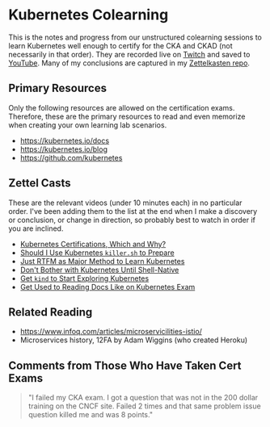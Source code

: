 # Kubernetes Colearning

This is the notes and progress from our unstructured colearning sessions
to learn Kubernetes well enough to certify for the CKA and CKAD (not
necessarily in that order). They are recorded live on [Twitch] and saved
to [YouTube]. Many of my conclusions are captured in my [Zettelkasten
repo][zet].

[YouTube]: https://youtube.com/playlist?list=PLrK9UeDMcQLrdJXVPK9IYSPYRCpjTWmfJ
[Twitch]: https://twitch.tv/rwxrob
[zet]: https://github.com/rwxrob/zet

## Primary Resources

Only the following resources are allowed on the certification exams.
Therefore, these are the primary resources to read and even memorize
when creating your own learning lab scenarios.

* <https://kubernetes.io/docs>
* <https://kubernetes.io/blog>
* <https://github.com/kubernetes>

## Zettel Casts

These are the relevant videos (under 10 minutes each) in no particular
order. I've been adding them to the list at the end when I make a
discovery or conclusion, or change in direction, so probably best to
watch in order if you are inclined.

* [Kubernetes Certifications, Which and Why?](https://github.com/rwxrob/zet/tree/main/20210723173826)
* [Should I Use Kubernetes `killer.sh` to Prepare](https://github.com/rwxrob/zet/tree/main/20210723181441)
* [Just RTFM as Major Method to Learn Kubernetes](https://github.com/rwxrob/zet/tree/main/20210723185807)
* [Don't Bother with Kubernetes Until Shell-Native](https://github.com/rwxrob/zet/tree/main/20210723192724)
* [Get `kind` to Start Exploring Kubernetes](https://github.com/rwxrob/zet/tree/main/20210723194437)
* [Get Used to Reading Docs Like on Kubernetes Exam](https://github.com/rwxrob/zet/tree/main/20210723200406)

## Related Reading

* https://www.infoq.com/articles/microservicilities-istio/
* Microservices history, 12FA by Adam Wiggins (who created Heroku)

## Comments from Those Who Have Taken Cert Exams

> "I failed my CKA exam. I got a question that was not in the 200 dollar
> training on the CNCF site. Failed 2 times and that same problem issue
> question killed me and was 8 points."

